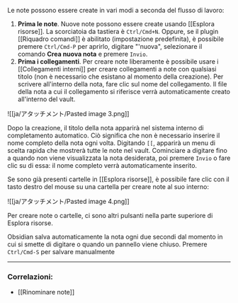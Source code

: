 Le note possono essere create in vari modi a seconda del flusso di lavoro:

1. **Prima le note**. Nuove note possono essere create usando [[Esplora risorse]]. La scorciatoia da tastiera è `Ctrl/Cmd+N`. Oppure, se il plugin [[Riquadro comandi]] è abilitato (impostazione predefinita), è possibile premere `Ctrl/Cmd-P` per aprirlo, digitare "'nuova", selezionare il comando **Crea nuova nota** e premere `Invio`.
2. **Prima i collegamenti**. Per creare note liberamente è possibile usare i [[Collegamenti interni]] per creare collegamenti a note con qualsiasi titolo (non è necessario che esistano al momento della creazione). Per scrivere all'interno della nota, fare clic sul nome del collegamento. Il file della nota a cui il collegamento si riferisce verrà automaticamente creato all'interno del vault.

![[ja/アタッチメント/Pasted image 3.png]]

Dopo la creazione, il titolo della nota apparirà nel sistema interno di completamento automatico. Ciò significa che non è necessario inserire il nome completo della nota ogni volta. Digitando `[[`, apparirà un menu di scelta rapida che mostrerà tutte le note nel vault. Cominciare a digitare fino a quando non viene visualizzata la nota desiderata, poi premere `Invio` o fare clic su di essa: il nome completo verrà automaticamente inserito.

Se sono già presenti cartelle in [[Esplora risorse]], è possibile fare clic con il tasto destro del mouse su una cartella per creare note al suo interno:

![[ja/アタッチメント/Pasted image 4.png]]

Per creare note o cartelle, ci sono altri pulsanti nella parte superiore di Esplora risorse.

Obsidian salva automaticamente la nota ogni due secondi dal momento in cui si smette di digitare o quando un pannello viene chiuso. Premere `Ctrl/Cmd-S` per salvare manualmente

---

### Correlazioni:

- [[Rinominare note]]
